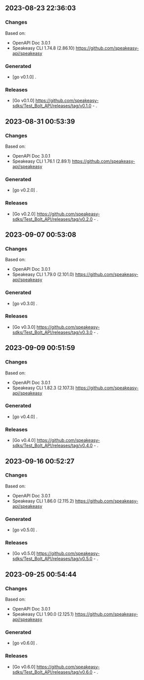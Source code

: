

## 2023-08-23 22:36:03
### Changes
Based on:
- OpenAPI Doc 3.0.1 
- Speakeasy CLI 1.74.8 (2.86.10) https://github.com/speakeasy-api/speakeasy
### Generated
- [go v0.1.0] .
### Releases
- [Go v0.1.0] https://github.com/speakeasy-sdks/Test_Bolt_API/releases/tag/v0.1.0 - .

## 2023-08-31 00:53:39
### Changes
Based on:
- OpenAPI Doc 3.0.1 
- Speakeasy CLI 1.76.1 (2.89.1) https://github.com/speakeasy-api/speakeasy
### Generated
- [go v0.2.0] .
### Releases
- [Go v0.2.0] https://github.com/speakeasy-sdks/Test_Bolt_API/releases/tag/v0.2.0 - .

## 2023-09-07 00:53:08
### Changes
Based on:
- OpenAPI Doc 3.0.1 
- Speakeasy CLI 1.79.0 (2.101.0) https://github.com/speakeasy-api/speakeasy
### Generated
- [go v0.3.0] .
### Releases
- [Go v0.3.0] https://github.com/speakeasy-sdks/Test_Bolt_API/releases/tag/v0.3.0 - .

## 2023-09-09 00:51:59
### Changes
Based on:
- OpenAPI Doc 3.0.1 
- Speakeasy CLI 1.82.3 (2.107.3) https://github.com/speakeasy-api/speakeasy
### Generated
- [go v0.4.0] .
### Releases
- [Go v0.4.0] https://github.com/speakeasy-sdks/Test_Bolt_API/releases/tag/v0.4.0 - .

## 2023-09-16 00:52:27
### Changes
Based on:
- OpenAPI Doc 3.0.1 
- Speakeasy CLI 1.86.0 (2.115.2) https://github.com/speakeasy-api/speakeasy
### Generated
- [go v0.5.0] .
### Releases
- [Go v0.5.0] https://github.com/speakeasy-sdks/Test_Bolt_API/releases/tag/v0.5.0 - .

## 2023-09-25 00:54:44
### Changes
Based on:
- OpenAPI Doc 3.0.1 
- Speakeasy CLI 1.90.0 (2.125.1) https://github.com/speakeasy-api/speakeasy
### Generated
- [go v0.6.0] .
### Releases
- [Go v0.6.0] https://github.com/speakeasy-sdks/Test_Bolt_API/releases/tag/v0.6.0 - .